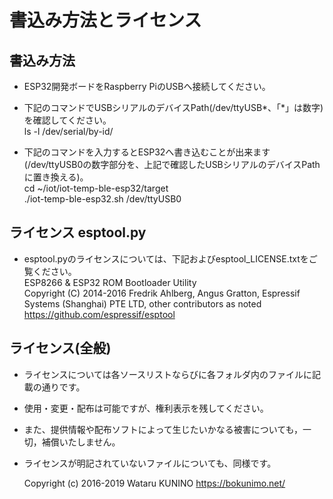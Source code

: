 # 書込み方法とライセンス

## 書込み方法  

* ESP32開発ボードをRaspberry PiのUSBへ接続してください。  

* 下記のコマンドでUSBシリアルのデバイスPath(/dev/ttyUSB*、「*」は数字)を確認してください。  
		ls -l /dev/serial/by-id/

* 下記のコマンドを入力するとESP32へ書き込むことが出来ます(/dev/ttyUSB0の数字部分を、上記で確認したUSBシリアルのデバイスPathに置き換える)。  
		cd ~/iot/iot-temp-ble-esp32/target  
		./iot-temp-ble-esp32.sh /dev/ttyUSB0  

## ライセンス esptool.py

* esptool.pyのライセンスについては、下記およびesptool_LICENSE.txtをご覧ください。  
		ESP8266 & ESP32 ROM Bootloader Utility  
		Copyright (C) 2014-2016 Fredrik Ahlberg, Angus Gratton, Espressif Systems (Shanghai) PTE LTD, other contributors as noted  
		<https://github.com/espressif/esptool>


## ライセンス(全般)

* ライセンスについては各ソースリストならびに各フォルダ内のファイルに記載の通りです。  
* 使用・変更・配布は可能ですが、権利表示を残してください。  
* また、提供情報や配布ソフトによって生じたいかなる被害についても，一切，補償いたしません。  
* ライセンスが明記されていないファイルについても、同様です。  

	Copyright (c) 2016-2019 Wataru KUNINO <https://bokunimo.net/>


